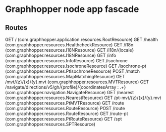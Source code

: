 # Graphhopper node app fascade

## Routes

GET     / (com.graphhopper.application.resources.RootResource)
GET     /health (com.graphhopper.resources.HealthcheckResource)
GET     /i18n (com.graphhopper.resources.I18NResource)
GET     /i18n/{locale} (com.graphhopper.resources.I18NResource)
GET     /info (com.graphhopper.resources.InfoResource)
GET     /isochrone (com.graphhopper.resources.IsochroneResource)
GET     /isochrone-pt (com.graphhopper.resources.PtIsochroneResource)
POST    /match (com.graphhopper.resources.MapMatchingResource)
GET     /mvt/{z}/{x}/{y}.mvt (com.graphhopper.resources.MVTResource)
GET     /navigate/directions/v5/gh/{profile}/{coordinatesArray : .+} (com.graphhopper.navigation.NavigateResource)
GET     /nearest (com.graphhopper.resources.NearestResource)
GET     /pt-mvt/{z}/{x}/{y}.mvt (com.graphhopper.resources.PtMVTResource)
GET     /route (com.graphhopper.resources.RouteResource)
POST    /route (com.graphhopper.resources.RouteResource)
GET     /route-pt (com.graphhopper.resources.PtRouteResource)
GET     /spt (com.graphhopper.resources.SPTResource)
